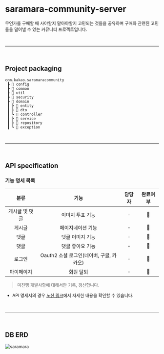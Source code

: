 # saramara-community-server
무언가를 구매할 때 사야할지 말아야할지 고민되는 것들을 공유하며 구매와 관련된 고민들을 덜어낼 수 있는 커뮤니티 프로젝트입니다.

<br><hr><br>

## Project packaging

```
com.kakao.saramaracommunity
 ┣ 📂 config
 ┣ 📂 common
 ┣ 📂 util
 ┣ 📂 security
 ┣ 📂 domain
 ┃ ┣ 📂 entity
 ┃ ┣ 📂 dto
 ┃ ┗ 📂 controller
 ┃ ┣ 📂 service
 ┃ ┣ 📂 repository
 ┃ ┗ 📂 exception
```

<br><hr><br>

## API specification

### 기능 명세 목록

|분류|기능|담당자|완료여부|
|:--:|:--:|:--:|:--:|
|게시글 및 댓글|이미지 투표 기능|-|💬|
|게시글|페이지네이션 기능|-|💬|
|댓글|댓글 이미지 기능|-|💬|
|댓글|댓글 좋아요 기능|-|💬|
|로그인|Oauth2 소셜 로그인(네이버, 구글, 카카오)|-|💬|
|마이페이지|회원 탈퇴|-|💬|

> 미진행 개발사항에 대해서만 기록, 갱신합니다.

* API 명세서의 경우 [노션 링크](https://www.notion.so/API-bbd684c73e4d41c3b27a5872a4717060?pvs=4)에서 자세한 내용을 확인할 수 있습니다.

<br><hr><br>

## DB ERD

![saramara](https://github.com/four-uncles/saramara-community-server/assets/59594946/ef6b3879-1149-44e1-a5ad-7194a8c2a486)
